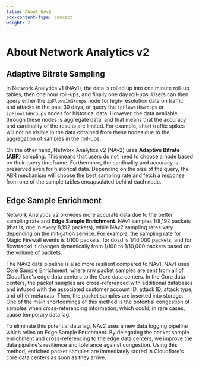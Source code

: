 ```yaml
---
title: About NAv2
pcx-content-type: concept
weight: 2
---
```


# About Network Analytics v2

## Adaptive Bitrate Sampling

In Network Analytics v1 (NAv1), the data is rolled up into one minute roll-up tables, then one hour roll-ups, and finally one day roll-ups. Users can then query either the `ipFlows1mGroups` node for high-resolution data on traffic and attacks in the past 30 days, or query the `ipFlows1hGroups` or `ipFlows1dGroups` nodes for historical data. However, the data available through these nodes is aggregate data, and that means that the accuracy and cardinality of the results are limited. For example, short traffic spikes will not be visible in the data obtained from these nodes due to the aggregation of samples in the roll-ups.

On the other hand, Network Analytics v2 (NAv2) uses **Adaptive Bitrate (ABR)** sampling. This means that users do not need to choose a node based on their query timeframe. Furthermore, the cardinality and accuracy is preserved even for historical data. Depending on the size of the query, the ABR mechanism will choose the best sampling rate and fetch a response from one of the sample tables encapsulated behind each node.

## Edge Sample Enrichment

Network Analytics v2 provides more accurate data due to the better sampling rate and **Edge Sample Enrichment**. NAv1 samples 1/8,192 packets (that is, one in every 8,192 packets), while NAv2 sampling rates vary depending on the mitigation service. For example, the sampling rate for Magic Firewall events is 1/100 packets, for dosd is 1/10,000 packets, and for flowtrackd it changes dynamically from 1/100 to 1/10,000 packets based on the volume of packets.

The NAv2 data pipeline is also more resilient compared to NAv1. NAv1 uses Core Sample Enrichment, where raw packet samples are sent from all of Cloudflare's edge data centers to the Core data centers. In the Core data centers, the packet samples are cross-referenced with additional databases and infused with the associated customer account ID, attack ID, attack type, and other metadata. Then, the packet samples are inserted into storage. One of the main shortcomings of this method is the potential congestion of samples when cross-referencing information, which could, in rare cases, cause temporary data lag.

To eliminate this potential data lag, NAv2 uses a new data logging pipeline which relies on Edge Sample Enrichment. By delegating the packet sample enrichment and cross-referencing to the edge data centers, we improve the data pipeline's resilience and tolerance against congestion. Using this method, enriched packet samples are immediately stored in Cloudflare's core data centers as soon as they arrive.
